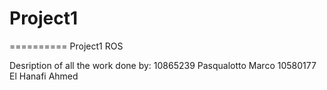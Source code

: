 # Project1
==========
Project1 ROS

Desription of all the work done by:
10865239 Pasqualotto Marco 
10580177 El Hanafi Ahmed
